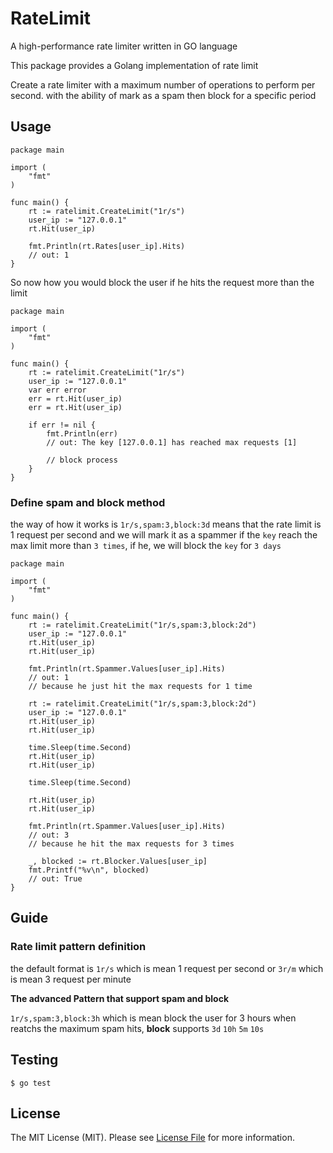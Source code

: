 # RateLimit
A high-performance rate limiter written in GO language


This package provides a Golang implementation of rate limit

Create a rate limiter with a maximum number of operations to perform per second. with the ability of mark as a spam then block for a specific period

## Usage

```golang
package main

import (
	"fmt"
)

func main() {
    rt := ratelimit.CreateLimit("1r/s")
    user_ip := "127.0.0.1"
    rt.Hit(user_ip)

    fmt.Println(rt.Rates[user_ip].Hits)
    // out: 1
}
```

So now how you would block the user if he hits the request more than the limit

```golang
package main

import (
	"fmt"
)

func main() {
	rt := ratelimit.CreateLimit("1r/s")
	user_ip := "127.0.0.1"
	var err error
	err = rt.Hit(user_ip)
	err = rt.Hit(user_ip)

    if err != nil {
        fmt.Println(err)
        // out: The key [127.0.0.1] has reached max requests [1]

        // block process
    }
}
```

### Define spam and block method

the way of how it works is `1r/s,spam:3,block:3d` means that the rate limit is 1 request per second and we will mark it as a spammer if the `key` reach the max limit more than `3 times`, if he, we will block the `key` for `3 days`

```golang
package main

import (
	"fmt"
)

func main() {
	rt := ratelimit.CreateLimit("1r/s,spam:3,block:2d")
	user_ip := "127.0.0.1"
	rt.Hit(user_ip)
    rt.Hit(user_ip)

    fmt.Println(rt.Spammer.Values[user_ip].Hits)
    // out: 1
    // because he just hit the max requests for 1 time

    rt := ratelimit.CreateLimit("1r/s,spam:3,block:2d")
    user_ip := "127.0.0.1"
    rt.Hit(user_ip)
    rt.Hit(user_ip)

    time.Sleep(time.Second)
    rt.Hit(user_ip)
    rt.Hit(user_ip)

    time.Sleep(time.Second)

    rt.Hit(user_ip)
    rt.Hit(user_ip)

    fmt.Println(rt.Spammer.Values[user_ip].Hits)
    // out: 3
    // because he hit the max requests for 3 times

    _, blocked := rt.Blocker.Values[user_ip]
    fmt.Printf("%v\n", blocked)
    // out: True
}
```

## Guide

### Rate limit pattern definition

the default format is `1r/s` which is mean 1 request per second or `3r/m` which is mean 3 request per minute

**The advanced Pattern that support spam and block**

`1r/s,spam:3,block:3h` which is mean block the user for 3 hours when reatchs the maximum spam hits, **block** supports `3d` `10h` `5m` `10s`

## Testing

```
$ go test
```


## License

The MIT License (MIT). Please see [License File](LICENSE.md) for more information.
